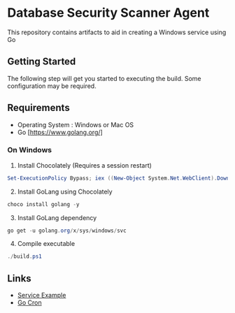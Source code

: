 Database Security Scanner Agent
=============
This repository contains artifacts to aid in creating a Windows service using Go

## Getting Started
The following step will get you started to executing the build.  Some configuration may be required.

## Requirements
- Operating System : Windows or Mac OS
- Go [https://www.golang.org/]

### On Windows
1. Install Chocolately (Requires a session restart)
```powershell
Set-ExecutionPolicy Bypass; iex ((New-Object System.Net.WebClient).DownloadString('https://chocolatey.org/install.ps1'))
```
2. Install GoLang using Chocolately
```powershell
choco install golang -y
```
3. Install GoLang dependency
```powershell
go get -u golang.org/x/sys/windows/svc
```
4. Compile executable
```powershell
./build.ps1
```

## Links
- [Service Example](https://github.com/golang/sys/tree/master/windows/svc/example)
- [Go Cron](https://github.com/jasonlvhit/gocron)